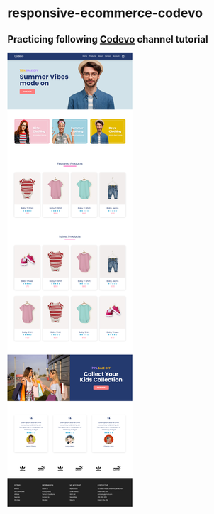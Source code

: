 # responsive-ecommerce-codevo

## Practicing following [Codevo](https://www.youtube.com/channel/UCRITDeojq9IsQfTWPeJ-pDQ) channel tutorial

![alt text](https://github.com/m-mrzl/responsive-ecommerce-codevo/blob/main/Screen.png)
